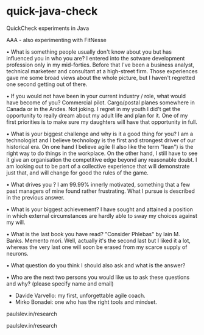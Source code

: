 # quick-java-check
QuickCheck experiments in Java

AAA - also experimenting with FitNesse


•	What is something people usually don't know about you but has influenced you in who you are?
I entered into the sotware development profession only in my mid-forties. Before that I've been a business analyst, technical marketeer and consultant at a high-street firm. Those experiences gave me some broad views about the whole picture, but I haven't regretted one second getting out of there.

•	If you would not have been in your current industry / role, what would have become of you?
Commercial pilot. Cargo/postal planes somewhere in Canada or in the Andes. Not joking. I regret in my youth I did't get the opportunity to really dream about my adult life and plan for it. One of my first priorities is to make sure my daughters will have that opportunity in full.

•	What is your biggest challenge and why is it a good thing for you?
I am a technologist and I believe technology is the first and strongest driver of our historical era. On one hand I believe agile (I also like the term "lean") is the right way to do things in the workplace. On the other hand, I still have to see it give an organisation the competitive edge beyond any reasonable doubt. I am looking out to be part of a collective experience that will demonstrate just that, and will change for good the rules of the game.

•	What drives you ?
I am 99.99% innerly motivated, something that a few past managers of mine found rather frustrating. What I pursue is described in the previous answer.

•	What is your biggest achievement?
I have sought and attained a position in which external circumstances are hardly able to sway my choices against my will.

•	What is the last book you have read?
"Consider Phlebas" by Iain M. Banks. Memento mori. Well, actually it's the second last but I liked it a lot, whereas the very last one will soon be erased from my scarce supply of neurons.

•	What question do you think I should also ask and what is the answer?


•	Who are the next two persons you would like us to ask these questions and why? (please specify name and email)
- Davide Varvello: my first, unforgettable agile coach.
- Mirko Bonadei: one who has the right tools and mindset.



paulslev.in/research

paulslev.in/research
